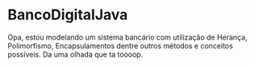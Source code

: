 # BancoDigitalJava


Opa, estou modelando um sistema bancário com utilização de Herança, Polimorfismo, Encapsulamentos dentre outros métodos e conceitos possíveis.
Da uma olhada que ta toooop.

